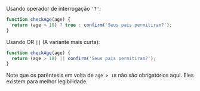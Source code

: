 Usando operador de interrogação `'?'`:

```js
function checkAge(age) {
  return (age > 18) ? true : confirm('Seus pais permitiram?');
}
```

Usando OR `||` (A variante mais curta):

```js
function checkAge(age) {
  return (age > 18) || confirm('Seus pais permitiram?');
}
```

Note que os parêntesis em volta de `age > 18` não são obrigatórios aqui. Eles existem para melhor legibilidade.
